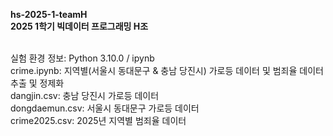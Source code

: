 **hs-2025-1-teamH**
<br>
**2025 1학기 빅데이터 프로그래밍 H조**

<br>
실험 환경 정보: Python 3.10.0 / ipynb

<br>
crime.ipynb: 지역별(서울시 동대문구 & 충남 당진시) 가로등 데이터 및 범죄율 데이터 추출 및 정제화

<br>
dangjin.csv: 충남 당진시 가로등 데이터

<br>
dongdaemun.csv: 서울시 동대문구 가로등 데이터

<br>
crime2025.csv: 2025년 지역별 범죄율 데이터
